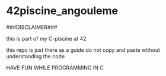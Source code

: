 # 42piscine_angouleme
###DISCLAIMER###

this is part of my C-piscine at 42

this repo is just there as a guide do not copy and paste without understanding the code 

HAVE FUN WHILE PROGRAMMING IN C
